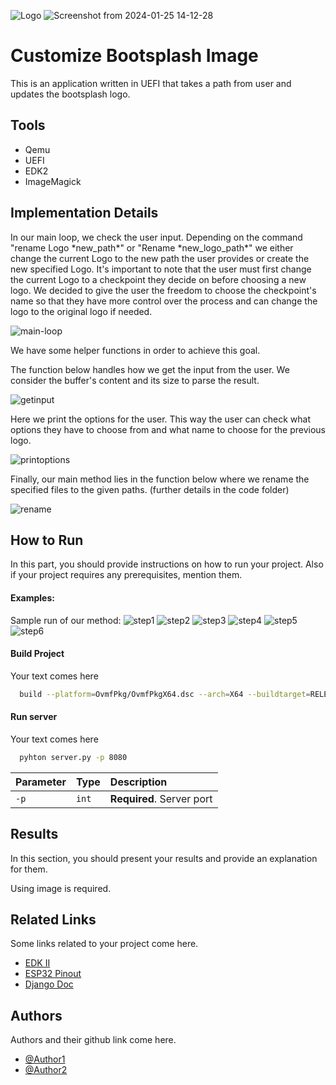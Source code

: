![Logo](https://github.com/Sharif-University-ESRLab/Fall2023-customize-boot-splash-app/assets/135590004/d60ad01b-e5f0-471b-8ae7-e089b127e924)
![Screenshot from 2024-01-25 14-12-28](https://github.com/Sharif-University-ESRLab/Fall2023-customize-boot-splash-app/assets/135590004/caf828f0-2d42-4c35-971a-55c867916659)


# Customize Bootsplash Image

This is an application written in UEFI that takes a path from user and updates the bootsplash logo.

## Tools
- Qemu
- UEFI
- EDK2
- ImageMagick


## Implementation Details

In our main loop, we check the user input. Depending on the command "rename Logo \*new_path\*" or "Rename \*new_logo_path\*" we either change the current Logo to the new path the user provides or create the new specified Logo. It's important to note that the user must first change the current Logo to a checkpoint they decide on before choosing a new logo. We decided to give the user the freedom to choose the checkpoint's name so that they have more control over the process and can change the logo to the original logo if needed.

![main-loop](https://github.com/Sharif-University-ESRLab/Fall2023-customize-boot-splash-app/assets/135590004/76323a97-2da8-4154-8a34-6849f0c2351f)

We have some helper functions in order to achieve this goal. 

The function below handles how we get the input from the user. We consider the buffer's content and its size to parse the result.

![getinput](https://github.com/Sharif-University-ESRLab/Fall2023-customize-boot-splash-app/assets/135590004/f43ac787-e0c7-4914-91db-af7b521cb0d3)

Here we print the options for the user. This way the user can check what options they have to choose from and what name to choose for the previous logo.

![printoptions](https://github.com/Sharif-University-ESRLab/Fall2023-customize-boot-splash-app/assets/135590004/e1c36cb2-a32c-4026-9431-b4cb509e6f47)

Finally, our main method lies in the function below where we rename the specified files to the given paths. (further details in the code folder)

![rename](https://github.com/Sharif-University-ESRLab/Fall2023-customize-boot-splash-app/assets/135590004/97715144-6448-4c92-af35-afdbafa769ba)

## How to Run


In this part, you should provide instructions on how to run your project. Also if your project requires any prerequisites, mention them. 

#### Examples:
Sample run of our method:
![step1](https://github.com/Sharif-University-ESRLab/Fall2023-customize-boot-splash-app/assets/135590004/5452d153-0ced-4773-9cdb-26b1e686bbfc)
![step2](https://github.com/Sharif-University-ESRLab/Fall2023-customize-boot-splash-app/assets/135590004/499f172c-8bd8-4cae-b1bf-d6958880b8fc)
![step3](https://github.com/Sharif-University-ESRLab/Fall2023-customize-boot-splash-app/assets/135590004/2b75a28c-01ed-4810-8a93-9daa09b492ab)
![step4](https://github.com/Sharif-University-ESRLab/Fall2023-customize-boot-splash-app/assets/135590004/36719d3e-3b19-4077-8d07-0d08ba068723)
![step5](https://github.com/Sharif-University-ESRLab/Fall2023-customize-boot-splash-app/assets/135590004/2a64d9f3-a968-437e-b120-de14c03cb194)
![step6](https://github.com/Sharif-University-ESRLab/Fall2023-customize-boot-splash-app/assets/135590004/56244a82-a428-4193-882e-00f67eef2d71)


#### Build Project
Your text comes here
```bash
  build --platform=OvmfPkg/OvmfPkgX64.dsc --arch=X64 --buildtarget=RELEASE --tagname=GCC5
```

#### Run server
Your text comes here
```bash
  pyhton server.py -p 8080
```

| Parameter | Type     | Description                |
| :-------- | :------- | :------------------------- |
| `-p` | `int` | **Required**. Server port |



## Results
In this section, you should present your results and provide an explanation for them.

Using image is required.

## Related Links
Some links related to your project come here.
 - [EDK II](https://github.com/tianocore/edk2)
 - [ESP32 Pinout](https://randomnerdtutorials.com/esp32-pinout-reference-gpios/)
 - [Django Doc](https://docs.djangoproject.com/en/5.0/)


## Authors
Authors and their github link come here.
- [@Author1](https://github.com/Sharif-University-ESRLab)
- [@Author2](https://github.com/Sharif-University-ESRLab)

